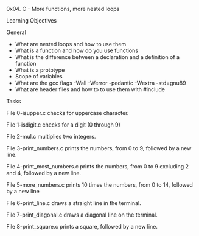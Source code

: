 0x04. C - More functions, more nested loops

Learning Objectives

General
- What are nested loops and how to use them
- What is a function and how do you use functions
- What is the difference between a declaration and a definition of a function
- What is a prototype
- Scope of variables
- What are the gcc flags -Wall -Werror -pedantic -Wextra -std=gnu89
- What are header files and how to to use them with #include




Tasks

File 0-isupper.c  checks for uppercase character.

File  1-isdigit.c  checks for a digit (0 through 9)

File 2-mul.c multiplies two integers.

File 3-print_numbers.c  prints the numbers, from 0 to 9, followed by a new line.

File 4-print_most_numbers.c prints the numbers, from 0 to 9 excluding 2 and 4, followed by a new line.

File 5-more_numbers.c prints 10 times the numbers, from 0 to 14, followed by a new line

File 6-print_line.c draws a straight line in the terminal.

File 7-print_diagonal.c  draws a diagonal line on the terminal.

File 8-print_square.c prints a square, followed by a new line.
